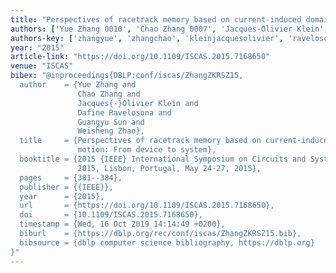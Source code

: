 ```yaml
---
title: "Perspectives of racetrack memory based on current-induced domain wall motion: From device to system"
authors: ['Yue Zhang 0010', 'Chao Zhang 0007', 'Jacques-Olivier Klein', 'Dafine Ravelosona', 'Guangyu Sun 0003', 'Weisheng Zhao']
authors-key: ['zhangyue', 'zhangchao', 'kleinjacquesolivier', 'ravelosonadafine', 'sunguangyu', 'zhaoweisheng']
year: "2015"
article-link: "https://doi.org/10.1109/ISCAS.2015.7168650"
venue: "ISCAS"
bibex: "@inproceedings{DBLP:conf/iscas/ZhangZKRSZ15,
  author    = {Yue Zhang and
               Chao Zhang and
               Jacques{-}Olivier Klein and
               Dafine Ravelosona and
               Guangyu Sun and
               Weisheng Zhao},
  title     = {Perspectives of racetrack memory based on current-induced domain wall
               motion: From device to system},
  booktitle = {2015 {IEEE} International Symposium on Circuits and Systems, {ISCAS}
               2015, Lisbon, Portugal, May 24-27, 2015},
  pages     = {381--384},
  publisher = {{IEEE}},
  year      = {2015},
  url       = {https://doi.org/10.1109/ISCAS.2015.7168650},
  doi       = {10.1109/ISCAS.2015.7168650},
  timestamp = {Wed, 16 Oct 2019 14:14:49 +0200},
  biburl    = {https://dblp.org/rec/conf/iscas/ZhangZKRSZ15.bib},
  bibsource = {dblp computer science bibliography, https://dblp.org}
}"
---
```

